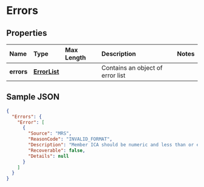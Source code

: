 # Errors

## Properties <a name="properties"></a>

| Name | Type | Max Length | Description | Notes |
| :--- | :--- | :--------- | :---------- | :---- |
| **errors** | [**ErrorList**](ErrorList.md) | | Contains an object of error list | |

## Sample JSON

```json
{
  "Errors": {
    "Error": [
      {
        "Source": "MRS",
        "ReasonCode": "INVALID_FORMAT",
        "Description": "Member ICA should be numeric and less than or equal to 11 digit.",
        "Recoverable": false,
        "Details": null
      }
    ]
  }
}
```
